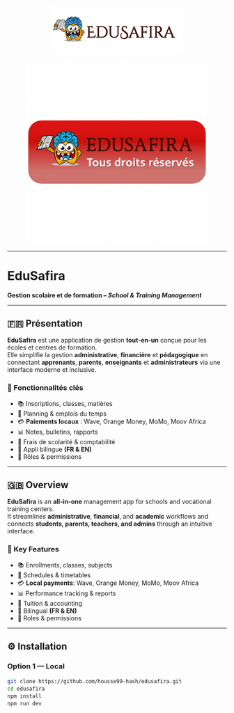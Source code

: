 <!-- Logo -->
<p align="center">
  <img src="public/logo-edusafira.png" alt="EduSafira Logo" width="300">
</p>

<!-- Badge Licence -->
<p align="center">
  <img src="public/edusafira-badge.png?v=2" alt="EDUSAFIRA - Tous droits réservés" width="420">
</p>

---

# EduSafira
**Gestion scolaire et de formation – *School & Training Management***

---

## 🇫🇷 Présentation
**EduSafira** est une application de gestion **tout‑en‑un** conçue pour les écoles et centres de formation.  
Elle simplifie la gestion **administrative**, **financière** et **pédagogique** en connectant **apprenants**, **parents**, **enseignants** et **administrateurs** via une interface moderne et inclusive.

### 🚀 Fonctionnalités clés
- 📚 Inscriptions, classes, matières  
- 📅 Planning & emplois du temps  
- 💳 **Paiements locaux** : Wave, Orange Money, MoMo, Moov Africa  
- 📊 Notes, bulletins, rapports  
- 💼 Frais de scolarité & comptabilité  
- 📱 Appli bilingue **(FR & EN)**  
- 🔐 Rôles & permissions

---

## 🇬🇧 Overview
**EduSafira** is an **all‑in‑one** management app for schools and vocational training centers.  
It streamlines **administrative**, **financial**, and **academic** workflows and connects **students, parents, teachers, and admins** through an intuitive interface.

### 🚀 Key Features
- 📚 Enrollments, classes, subjects  
- 📅 Schedules & timetables  
- 💳 **Local payments**: Wave, Orange Money, MoMo, Moov Africa  
- 📊 Performance tracking & reports  
- 💼 Tuition & accounting  
- 📱 Bilingual **(FR & EN)**  
- 🔐 Roles & permissions

---

## ⚙️ Installation

### Option 1 — Local
```bash
git clone https://github.com/housse99-hash/edusafira.git
cd edusafira
npm install
npm run dev
